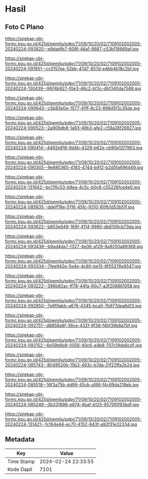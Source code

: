 # Hasil

## Foto C Plano

https://sirekap-obj-formc.kpu.go.id/425d/pemilu/pdpr/71/09/10/20/02/7109102002005-20240224-093820--e9dadfb7-608f-46a1-9887-c53b118669af.jpg

https://sirekap-obj-formc.kpu.go.id/425d/pemilu/pdpr/71/09/10/20/02/7109102002005-20240224-091851--cc0157ee-52bb-47d7-857d-e4bb4b18c2bf.jpg

https://sirekap-obj-formc.kpu.go.id/425d/pemilu/pdpr/71/09/10/20/02/7109102002005-20240224-130439--9974b927-f0e3-46c2-bf3c-dbf340da7568.jpg

https://sirekap-obj-formc.kpu.go.id/425d/pemilu/pdpr/71/09/10/20/02/7109102002005-20240224-090643--c5b83e0e-1577-41ff-8c23-898d5f3c35de.jpg

https://sirekap-obj-formc.kpu.go.id/425d/pemilu/pdpr/71/09/10/20/02/7109102002005-20240224-090523--2a909db8-1a93-49b3-afe2-c59a28f26827.jpg

https://sirekap-obj-formc.kpu.go.id/425d/pemilu/pdpr/71/09/10/20/02/7109102002005-20240224-090414--4492e918-9d4b-4329-b62e-cb90e12f7963.jpg

https://sirekap-obj-formc.kpu.go.id/425d/pemilu/pdpr/71/09/10/20/02/7109102002005-20240224-090305--9e880365-4183-4744-b912-b2d5fa696449.jpg

https://sirekap-obj-formc.kpu.go.id/425d/pemilu/pdpr/71/09/10/20/02/7109102002005-20240224-131642--bc176c53-b9ea-4c5c-b0c8-c55226fce4e0.jpg

https://sirekap-obj-formc.kpu.go.id/425d/pemilu/pdpr/71/09/10/20/02/7109102002005-20240224-085835--ddeff18e-5116-45fc-9310-60fb1d53b51f.jpg

https://sirekap-obj-formc.kpu.go.id/425d/pemilu/pdpr/71/09/10/20/02/7109102002005-20240224-093622--b853e949-169f-4114-9980-db6109cb73da.jpg

https://sirekap-obj-formc.kpu.go.id/425d/pemilu/pdpr/71/09/10/20/02/7109102002005-20240224-093438--b9ad4da7-f327-4e06-a129-8a9250a89369.jpg

https://sirekap-obj-formc.kpu.go.id/425d/pemilu/pdpr/71/09/10/20/02/7109102002005-20240224-093334--7fee942e-5e4e-4c80-be15-8f55376e9547.jpg

https://sirekap-obj-formc.kpu.go.id/425d/pemilu/pdpr/71/09/10/20/02/7109102002005-20240224-093222--396b82ac-ff78-44fa-90c7-a3f206861058.jpg

https://sirekap-obj-formc.kpu.go.id/425d/pemilu/pdpr/71/09/10/20/02/7109102002005-20240224-092850--7e8f9abb-a676-4345-bca0-7b977dea8d13.jpg

https://sirekap-obj-formc.kpu.go.id/425d/pemilu/pdpr/71/09/10/20/02/7109102002005-20240224-092751--d8858a8f-38ce-432f-9f38-f4bf39b8a7bf.jpg

https://sirekap-obj-formc.kpu.go.id/425d/pemilu/pdpr/71/09/10/20/02/7109102002005-20240224-092152--6e59b6b8-0056-40c6-a4b8-707c19de8cd1.jpg

https://sirekap-obj-formc.kpu.go.id/425d/pemilu/pdpr/71/09/10/20/02/7109102002005-20240224-085743--8049520b-15b3-483c-b7da-21f22ffa2b2d.jpg

https://sirekap-obj-formc.kpu.go.id/425d/pemilu/pdpr/71/09/10/20/02/7109102002005-20240224-085518--16f3a75b-dd99-45cb-a166-f4c69da218eb.jpg

https://sirekap-obj-formc.kpu.go.id/425d/pemilu/pdpr/71/09/10/20/02/7109102002005-20240224-085249--0b331696-e874-4baf-b125-9575f0f93bdf.jpg

https://sirekap-obj-formc.kpu.go.id/425d/pemilu/pdpr/71/09/10/20/02/7109102002005-20240224-131421--1c164e44-ec70-4152-843f-a92f31e32334.jpg


## Metadata

| Key        | Value               |
| ---------- | ------------------- |
| Time Stamp | 2024-02-24 22:33:55 |
| Kode Dapil | 7101                |



